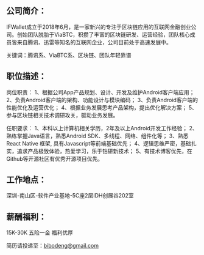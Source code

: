 ## 公司简介：
IFWallet成立于2018年6月，是一家新兴的专注于区块链应用的互联网金融创业公司。创始团队脱胎于ViaBTC，积攒了丰富的区块链研发、运营经验，团队核心成员皆来自腾讯、迅雷等知名的互联网企业，公司目前处于高速发展中。

关键词：腾讯系、ViaBTC系、区块链、团队年轻靠谱
## 职位描述：
岗位职责：
1、根据公司App产品规划、设计、开发及维护Android客户端应用；
2、负责Android客户端的架构、功能设计与模块编码；
3、负责Android客户端的性能优化及运营优化；
4、根据业务发展思考产品架构，提出优化解决方案；
5、参与区块链相关技术调研攻关，驱动业务发展。

任职要求：
1、本科以上计算机相关学历，2年及以上Android开发工作经验；
2、熟练掌握Java语言，熟悉Android SDK、多线程、网络、组件化等；
3、熟悉React Native 框架, 具有Javascript等前端基础优先；
4、逻辑思维严密，基础扎实，追求产品极致体验，热爱学习，乐于钻研新技术；
5、有技术博客优先，在Github等开源社区有优秀开源项目优先。

## 工作地点：
深圳-南山区-软件产业基地-5C座2层IDH创展谷202室

## 薪酬福利：
15K-30K
五险一金
福利优厚

简历请投递至：bibodeng@gmail.com
